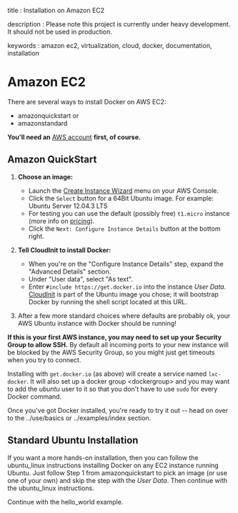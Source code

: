 title
:   Installation on Amazon EC2

description
:   Please note this project is currently under heavy development. It
    should not be used in production.

keywords
:   amazon ec2, virtualization, cloud, docker, documentation,
    installation

Amazon EC2
==========

There are several ways to install Docker on AWS EC2:

-   amazonquickstart or
-   amazonstandard

**You'll need an** [AWS account](http://aws.amazon.com/) **first, of
course.**

Amazon QuickStart
-----------------

1.  **Choose an image:**
    -   Launch the [Create Instance
        Wizard](https://console.aws.amazon.com/ec2/v2/home?#LaunchInstanceWizard:)
        menu on your AWS Console.
    -   Click the `Select` button for a 64Bit Ubuntu image. For example:
        Ubuntu Server 12.04.3 LTS
    -   For testing you can use the default (possibly free) `t1.micro`
        instance (more info on
        [pricing](http://aws.amazon.com/en/ec2/pricing/)).
    -   Click the `Next: Configure Instance Details` button at the
        bottom right.

2.  **Tell CloudInit to install Docker:**
    -   When you're on the "Configure Instance Details" step, expand the
        "Advanced Details" section.
    -   Under "User data", select "As text".
    -   Enter `#include https://get.docker.io` into the instance *User
        Data*. [CloudInit](https://help.ubuntu.com/community/CloudInit)
        is part of the Ubuntu image you chose; it will bootstrap Docker
        by running the shell script located at this URL.

3.  After a few more standard choices where defaults are probably ok,
    your AWS Ubuntu instance with Docker should be running!

**If this is your first AWS instance, you may need to set up your
Security Group to allow SSH.** By default all incoming ports to your new
instance will be blocked by the AWS Security Group, so you might just
get timeouts when you try to connect.

Installing with `get.docker.io` (as above) will create a service named
`lxc-docker`. It will also set up a docker group \<dockergroup\> and you
may want to add the *ubuntu* user to it so that you don't have to use
`sudo` for every Docker command.

Once you've got Docker installed, you're ready to try it out -- head on
over to the ../use/basics or ../examples/index section.

Standard Ubuntu Installation
----------------------------

If you want a more hands-on installation, then you can follow the
ubuntu\_linux instructions installing Docker on any EC2 instance running
Ubuntu. Just follow Step 1 from amazonquickstart to pick an image (or
use one of your own) and skip the step with the *User Data*. Then
continue with the ubuntu\_linux instructions.

Continue with the hello\_world example.
